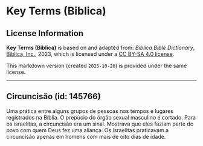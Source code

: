# Key Terms (Biblica)

## License Information

**Key Terms (Biblica)** is based on and adapted from: _Biblica Bible Dictionary_, [Biblica, Inc.](https://www.biblica.com/), 2023, which is licensed under a [CC BY-SA 4.0 license](https://creativecommons.org/licenses/by-sa/4.0/legalcode.en).

This markdown version (created `2025-10-20`) is provided under the same license.



--------------------------------

## Circuncisão (id: 145766)

Uma prática entre alguns grupos de pessoas nos tempos e lugares registrados na Bíblia. O prepúcio do órgão sexual masculino é cortado. Para os israelitas, a circuncisão era um sinal. Mostrava que eles faziam parte do povo com quem Deus fez uma aliança. Os israelitas praticavam a circuncisão apenas em homens com mais de oito dias de idade.


